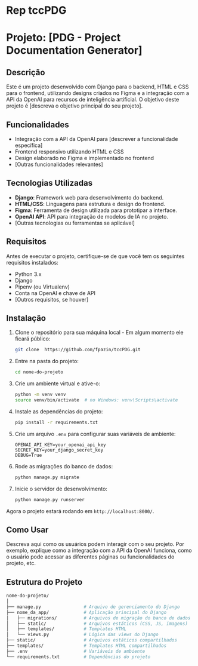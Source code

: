 # Rep tccPDG

# Projeto: [PDG - Project Documentation Generator]

## Descrição

Este é um projeto desenvolvido com Django para o backend, HTML e CSS para o frontend, utilizando designs criados no Figma e a integração com a API da OpenAI para recursos de inteligência artificial. O objetivo deste projeto é [descreva o objetivo principal do seu projeto].

## Funcionalidades

- Integração com a API da OpenAI para [descrever a funcionalidade específica]
- Frontend responsivo utilizando HTML e CSS
- Design elaborado no Figma e implementado no frontend
- [Outras funcionalidades relevantes]

## Tecnologias Utilizadas

- **Django**: Framework web para desenvolvimento do backend.
- **HTML/CSS**: Linguagens para estrutura e design do frontend.
- **Figma**: Ferramenta de design utilizada para prototipar a interface.
- **OpenAI API**: API para integração de modelos de IA no projeto.
- [Outras tecnologias ou ferramentas se aplicável]

## Requisitos

Antes de executar o projeto, certifique-se de que você tem os seguintes requisitos instalados:

- Python 3.x
- Django
- Pipenv (ou Virtualenv)
- Conta na OpenAI e chave de API
- [Outros requisitos, se houver]

## Instalação

1. Clone o repositório para sua máquina local - Em algum momento ele ficará público:

    ```bash
    git clone  https://github.com/fpazin/tccPDG.git
    ```

2. Entre na pasta do projeto:

    ```bash
    cd nome-do-projeto
    ```

3. Crie um ambiente virtual e ative-o:

    ```bash
    python -m venv venv
    source venv/bin/activate  # no Windows: venv\Scripts\activate
    ```

4. Instale as dependências do projeto:

    ```bash
    pip install -r requirements.txt
    ```

5. Crie um arquivo `.env` para configurar suas variáveis de ambiente:

    ```plaintext
    OPENAI_API_KEY=your_openai_api_key
    SECRET_KEY=your_django_secret_key
    DEBUG=True
    ```

6. Rode as migrações do banco de dados:

    ```bash
    python manage.py migrate
    ```

7. Inicie o servidor de desenvolvimento:

    ```bash
    python manage.py runserver
    ```

Agora o projeto estará rodando em `http://localhost:8000/`.

## Como Usar

Descreva aqui como os usuários podem interagir com o seu projeto. Por exemplo, explique como a integração com a API da OpenAI funciona, como o usuário pode acessar as diferentes páginas ou funcionalidades do projeto, etc.

## Estrutura do Projeto

```bash
nome-do-projeto/
│
├── manage.py                # Arquivo de gerenciamento do Django
├── nome_da_app/             # Aplicação principal do Django
│   ├── migrations/          # Arquivos de migração do banco de dados
│   ├── static/              # Arquivos estáticos (CSS, JS, imagens)
│   ├── templates/           # Templates HTML
│   └── views.py             # Lógica das views do Django
├── static/                  # Arquivos estáticos compartilhados
├── templates/               # Templates HTML compartilhados
├── .env                     # Variáveis de ambiente
└── requirements.txt         # Dependências do projeto
